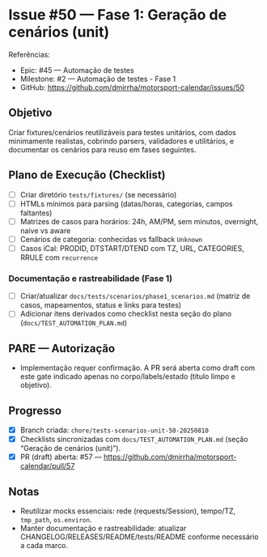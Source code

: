 # Issue #50 — Fase 1: Geração de cenários (unit)

Referências:
- Epic: #45 — Automação de testes
- Milestone: #2 — Automação de testes - Fase 1
- GitHub: https://github.com/dmirrha/motorsport-calendar/issues/50

## Objetivo
Criar fixtures/cenários reutilizáveis para testes unitários, com dados minimamente realistas, cobrindo parsers, validadores e utilitários, e documentar os cenários para reuso em fases seguintes.

## Plano de Execução (Checklist)
- [ ] Criar diretório `tests/fixtures/` (se necessário)
- [ ] HTMLs mínimos para parsing (datas/horas, categorias, campos faltantes)
- [ ] Matrizes de casos para horários: 24h, AM/PM, sem minutos, overnight, naive vs aware
- [ ] Cenários de categoria: conhecidas vs fallback `Unknown`
- [ ] Casos iCal: PRODID, DTSTART/DTEND com TZ, URL, CATEGORIES, RRULE com `recurrence`

### Documentação e rastreabilidade (Fase 1)
- [ ] Criar/atualizar `docs/tests/scenarios/phase1_scenarios.md` (matriz de casos, mapeamentos, status e links para testes)
- [ ] Adicionar itens derivados como checklist nesta seção do plano (`docs/TEST_AUTOMATION_PLAN.md`)

## PARE — Autorização
- Implementação requer confirmação. A PR será aberta como draft com este gate indicado apenas no corpo/labels/estado (título limpo e objetivo).

## Progresso
- [x] Branch criada: `chore/tests-scenarios-unit-50-20250810`
- [x] Checklists sincronizadas com `docs/TEST_AUTOMATION_PLAN.md` (seção “Geração de cenários (unit)”).
 - [x] PR (draft) aberta: #57 — https://github.com/dmirrha/motorsport-calendar/pull/57

## Notas
- Reutilizar mocks essenciais: rede (requests/Session), tempo/TZ, `tmp_path`, `os.environ`.
- Manter documentação e rastreabilidade: atualizar CHANGELOG/RELEASES/README/tests/README conforme necessário a cada marco.
